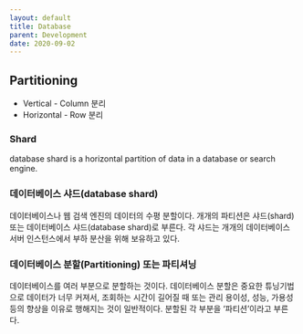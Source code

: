 ```yaml
---
layout: default
title: Database
parent: Development
date: 2020-09-02
---
```


## Partitioning

- Vertical - Column 분리
- Horizontal - Row 분리

### Shard

database shard is a horizontal partition of data in a database or search engine.

### 데이터베이스 샤드(database shard)

데이터베이스나 웹 검색 엔진의 데이터의 수평 분할이다. 개개의 파티션은 샤드(shard) 또는 데이터베이스 샤드(database shard)로 부른다. 각 샤드는 개개의 데이터베이스 서버 인스턴스에서 부하 분산을 위해 보유하고 있다.

### 데이터베이스 분할(Partitioning) 또는 파티셔닝

데이터베이스를 여러 부분으로 분할하는 것이다. 데이터베이스 분할은 중요한 튜닝기법으로 데이터가 너무 커져서, 조회하는 시간이 길어질 때 또는 관리 용이성, 성능, 가용성 등의 향상을 이유로 행해지는 것이 일반적이다. 분할된 각 부분을 ‘파티션’이라고 부른다.

